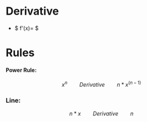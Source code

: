 # Derivative

- $ f'(x)= $

# Rules


#### Power Rule:
$$ x^n \qquad Derivative \qquad n*x^{(n-1)} $$ 

### Line:
$$ n*x \qquad Derivative \qquad n  $$
